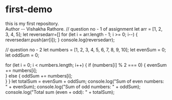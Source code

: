 # first-demo
this is my first repository.
<br>
Author -- Vishakha Rathore.
// question no - 1 of assignment
let arr = [1, 2, 3, 4, 5];
let reversedarr=[]
for (let i = arr.length - 1; i >= 0; i--) {
    reversedarr.push(arr[i]); 
}
console.log(reversedarr);

// question no - 2
let numbers = [1, 2, 3, 4, 5, 6, 7, 8, 9, 10];
let evenSum = 0;
let oddSum = 0;

for (let i = 0; i < numbers.length; i++) {
    if (numbers[i] % 2 === 0) {
        evenSum += numbers[i];  
    } else {
        oddSum += numbers[i];   
    }
}
let totalSum = evenSum + oddSum;
console.log("Sum of even numbers: " + evenSum);
console.log("Sum of odd numbers: " + oddSum);
console.log("Total sum (even + odd): " + totalSum);






